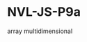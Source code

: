# NVL-JS-P9a
array multidimensional
<!DOCTYPE html>
<html lang="en">
<head>
    <meta charset="UTF-8">
    <meta name="viewport" content="width=device-width, initial-scale=1.0">
    <title>Matrices</title>
</head>
<body>
    <script>
        var array1 = [["francisco", 25],["antonio", 32], ["pedro", 45] ];
       // alert(array1.length); //
       //alert(array1[1].length);//
       alert(array1[2][1]);

        
        
        
    </script>
    
</body>
</html>
